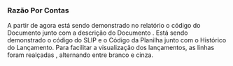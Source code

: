 ### **Razão Por Contas**

A partir de agora está sendo demonstrado no relatório o código do Documento junto com a descrição do Documento . Está sendo demonstrado o código do SLIP e o Código da Planilha junto com o Histórico do Lançamento.
Para facilitar a visualização dos lançamentos, as linhas foram realçadas , alternando entre branco e cinza.  
